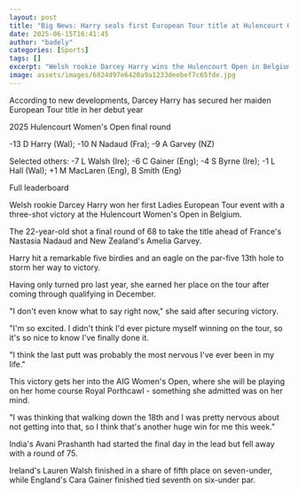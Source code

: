 ```yaml
---
layout: post
title: "Big News: Harry seals first European Tour title at Hulencourt Open"
date: 2025-06-15T16:41:45
author: "badely"
categories: [Sports]
tags: []
excerpt: "Welsh rookie Darcey Harry wins the Hulencourt Open in Belgium, securing her first European Tour title."
image: assets/images/6824d97e6420a9a1233deebef7c65fde.jpg
---
```


According to new developments, Darcey Harry has secured her maiden European Tour title in her debut year

2025 Hulencourt Women's Open final round

-13 D Harry (Wal); -10 N Nadaud (Fra); -9 A Garvey (NZ)

Selected others:  -7 L Walsh (Ire); -6 C Gainer (Eng); -4 S Byrne (Ire); -1 L Hall (Wal); +1 M MacLaren (Eng), B Smith (Eng)

Full leaderboard

Welsh rookie Darcey Harry won her first Ladies European Tour event with a three-shot victory at the Hulencourt Women's Open in Belgium.

The 22-year-old shot a final round of 68 to take the title ahead of France's Nastasia Nadaud and New Zealand's Amelia Garvey.

Harry hit a remarkable five birdies and an eagle on the par-five 13th hole to storm her way to victory.

Having only turned pro last year, she earned her place on the tour after coming through qualifying in December. 

"I don't even know what to say right now," she said after securing victory. 

"I'm so excited. I didn't think I'd ever picture myself winning on the tour, so it's so nice to know I've finally done it.

"I think the last putt was probably the most nervous I've ever been in my life."

This victory gets her into the AIG Women's Open, where she will be playing on her home course Royal Porthcawl - something she admitted was on her mind.

"I was thinking that walking down the 18th and I was pretty nervous about not getting into that, so I think that's another huge win for me this week."

India's Avani Prashanth had started the final day in the lead but fell away with a round of 75.

Ireland's Lauren Walsh finished in a share of fifth place on seven-under, while England's Cara Gainer finished tied seventh on six-under par.

